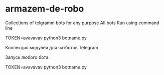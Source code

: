 # armazem-de-robo
Collections of telgramm bots for any purpose
All bots Run using command line

TOKEN=avavavav python3 botname.py

Коллекция модулей для чатботов Telegram

Запуск любого бота:

TOKEN=avavavav python3 botname.py 
